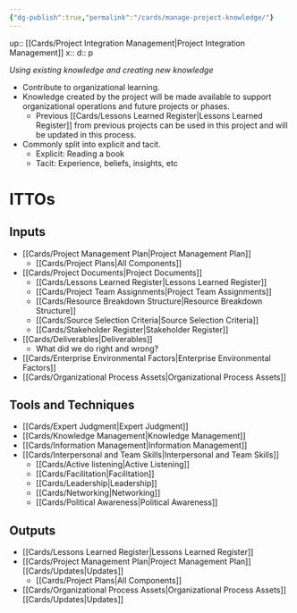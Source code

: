 ```yaml
---
{"dg-publish":true,"permalink":"/cards/manage-project-knowledge/"}
---
```


up:: [[Cards/Project Integration Management\|Project Integration Management]] 
x:: 
d:: p

*Using existing knowledge and creating new knowledge*
- Contribute to organizational learning.
- Knowledge created by the project will be made available to support organizational operations and future projects or phases.
	- Previous [[Cards/Lessons Learned Register\|Lessons Learned Register]] from previous projects can be used in this project and will be updated in this process. 
- Commonly split into explicit and tacit.
	- Explicit: Reading a book
	- Tacit: Experience, beliefs, insights, etc

# ITTOs

## Inputs
- [[Cards/Project Management Plan\|Project Management Plan]]
	- [[Cards/Project Plans\|All Components]]
- [[Cards/Project Documents\|Project Documents]]
	- [[Cards/Lessons Learned Register\|Lessons Learned Register]]
	- [[Cards/Project Team Assignments\|Project Team Assignments]]
	- [[Cards/Resource Breakdown Structure\|Resource Breakdown Structure]]
	- [[Cards/Source Selection Criteria\|Source Selection Criteria]]
	- [[Cards/Stakeholder Register\|Stakeholder Register]]
- [[Cards/Deliverables\|Deliverables]]
	- What did we do right and wrong?
- [[Cards/Enterprise Environmental Factors\|Enterprise Environmental Factors]]
- [[Cards/Organizational Process Assets\|Organizational Process Assets]]

## Tools and Techniques
- [[Cards/Expert Judgment\|Expert Judgment]]
- [[Cards/Knowledge Management\|Knowledge Management]]
- [[Cards/Information Management\|Information Management]]
- [[Cards/Interpersonal and Team Skills\|Interpersonal and Team Skills]]
	- [[Cards/Active listening\|Active Listening]]
	- [[Cards/Facilitation\|Facilitation]]
	- [[Cards/Leadership\|Leadership]]
	- [[Cards/Networking\|Networking]]
	- [[Cards/Political Awareness\|Political Awareness]]

## Outputs
- [[Cards/Lessons Learned Register\|Lessons Learned Register]]
- [[Cards/Project Management Plan\|Project Management Plan]] [[Cards/Updates\|Updates]]
	- [[Cards/Project Plans\|All Components]]
- [[Cards/Organizational Process Assets\|Organizational Process Assets]] [[Cards/Updates\|Updates]]